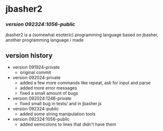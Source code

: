 # jbasher2
### *version 092324:1056-public*
jbasher2 is a (somewhat esoteric) programming language based on jbasher, another programming language i made


## version history

- version 091924-private
    - original commit
- version 092024-private
    - added a few more commands like repeat, ask for input and parse
    - added more error messages
    - fixed a small amount of bugs
- version 092024:1248-private
    - fixed small bug in tests/ and in jbasher.js
- version 092324-public
    - added some string manipulation tools
- version 092324:1056-public
    - added semicolons to lines that didn't have them